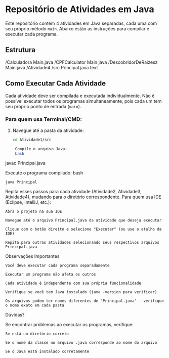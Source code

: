 # Repositório de Atividades em Java

Este repositório contém 4 atividades em Java separadas, cada uma com seu próprio método `main`. Abaixo estão as instruções para compilar e executar cada programa.

## Estrutura

/Calculadora
Main.java
/CPFCalculator
Main.java
/DescobridorDeRaizesz
Main.java
/Atividade4
/src
Principal.java
text


## Como Executar Cada Atividade

Cada atividade deve ser compilada e executada individualmente. Não é possível executar todos os programas simultaneamente, pois cada um tem seu próprio ponto de entrada (`main`).

### Para quem usa Terminal/CMD:

1. Navegue até a pasta da atividade:
   ```bash
   cd Atividade1/src

    Compile o arquivo Java:
    bash

javac Principal.java

Execute o programa compilado:
bash

    java Principal

Repita esses passos para cada atividade (Atividade2, Atividade3, Atividade4), mudando para o diretório correspondente.
Para quem usa IDE (Eclipse, IntelliJ, etc.):

    Abra o projeto na sua IDE

    Navegue até o arquivo Principal.java da atividade que deseja executar

    Clique com o botão direito e selecione "Executar" (ou use o atalho da IDE)

    Repita para outras atividades selecionando seus respectivos arquivos Principal.java

Observações Importantes

    Você deve executar cada programa separadamente

    Executar um programa não afeta os outros

    Cada atividade é independente com sua própria funcionalidade

    Verifique se você tem Java instalado (java -version para verificar)

    Os arquivos podem ter nomes diferentes de "Principal.java" - verifique o nome exato em cada pasta

Dúvidas?

Se encontrar problemas ao executar os programas, verifique:

    Se está no diretório correto

    Se o nome da classe no arquivo .java corresponde ao nome do arquivo

    Se o Java está instalado corretamente
